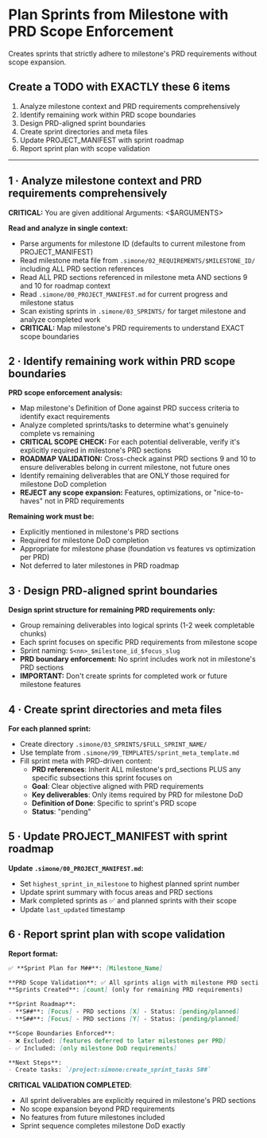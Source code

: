 # Plan Sprints from Milestone with PRD Scope Enforcement

Creates sprints that strictly adhere to milestone's PRD requirements without scope expansion.

## Create a TODO with EXACTLY these 6 items

1. Analyze milestone context and PRD requirements comprehensively
2. Identify remaining work within PRD scope boundaries
3. Design PRD-aligned sprint boundaries
4. Create sprint directories and meta files
5. Update PROJECT_MANIFEST with sprint roadmap
6. Report sprint plan with scope validation

---

## 1 · Analyze milestone context and PRD requirements comprehensively

**CRITICAL:** You are given additional Arguments: <$ARGUMENTS>

**Read and analyze in single context:**

- Parse arguments for milestone ID (defaults to current milestone from PROJECT_MANIFEST)
- Read milestone meta file from `.simone/02_REQUIREMENTS/$MILESTONE_ID/` including ALL PRD section references
- Read ALL PRD sections referenced in milestone meta AND sections 9 and 10 for roadmap context
- Read `.simone/00_PROJECT_MANIFEST.md` for current progress and milestone status
- Scan existing sprints in `.simone/03_SPRINTS/` for target milestone and analyze completed work
- **CRITICAL:** Map milestone's PRD requirements to understand EXACT scope boundaries

## 2 · Identify remaining work within PRD scope boundaries

**PRD scope enforcement analysis:**

- Map milestone's Definition of Done against PRD success criteria to identify exact requirements
- Analyze completed sprints/tasks to determine what's genuinely complete vs remaining
- **CRITICAL SCOPE CHECK:** For each potential deliverable, verify it's explicitly required in milestone's PRD sections
- **ROADMAP VALIDATION:** Cross-check against PRD sections 9 and 10 to ensure deliverables belong in current milestone, not future ones
- Identify remaining deliverables that are ONLY those required for milestone DoD completion
- **REJECT any scope expansion:** Features, optimizations, or "nice-to-haves" not in PRD requirements

**Remaining work must be:**
- Explicitly mentioned in milestone's PRD sections
- Required for milestone DoD completion
- Appropriate for milestone phase (foundation vs features vs optimization per PRD)
- Not deferred to later milestones in PRD roadmap

## 3 · Design PRD-aligned sprint boundaries

**Design sprint structure for remaining PRD requirements only:**

- Group remaining deliverables into logical sprints (1-2 week completable chunks)
- Each sprint focuses on specific PRD requirements from milestone scope
- Sprint naming: `S<nn>_$milestone_id_$focus_slug`
- **PRD boundary enforcement:** No sprint includes work not in milestone's PRD sections
- **IMPORTANT:** Don't create sprints for completed work or future milestone features

## 4 · Create sprint directories and meta files

**For each planned sprint:**

- Create directory `.simone/03_SPRINTS/$FULL_SPRINT_NAME/`
- Use template from `.simone/99_TEMPLATES/sprint_meta_template.md`
- Fill sprint meta with PRD-driven content:
  - **PRD references**: Inherit ALL milestone's prd_sections PLUS any specific subsections this sprint focuses on
  - **Goal**: Clear objective aligned with PRD requirements
  - **Key deliverables**: Only items required by PRD for milestone DoD
  - **Definition of Done**: Specific to sprint's PRD scope
  - **Status**: "pending"

## 5 · Update PROJECT_MANIFEST with sprint roadmap

**Update `.simone/00_PROJECT_MANIFEST.md`:**

- Set `highest_sprint_in_milestone` to highest planned sprint number
- Update sprint summary with focus areas and PRD sections
- Mark completed sprints as ✅ and planned sprints with their scope
- Update `last_updated` timestamp

## 6 · Report sprint plan with scope validation

**Report format:**

```markdown
✅ **Sprint Plan for M##**: [Milestone_Name]

**PRD Scope Validation**: ✅ All sprints align with milestone PRD sections [X, Y]
**Sprints Created**: [count] (only for remaining PRD requirements)

**Sprint Roadmap**:
- **S##**: [Focus] - PRD sections [X] - Status: [pending/planned]
- **S##**: [Focus] - PRD sections [Y] - Status: [pending/planned]

**Scope Boundaries Enforced**:
- ❌ Excluded: [features deferred to later milestones per PRD]
- ✅ Included: [only milestone DoD requirements]

**Next Steps**:
- Create tasks: `/project:simone:create_sprint_tasks S##`
```

**CRITICAL VALIDATION COMPLETED**:
- All sprint deliverables are explicitly required in milestone's PRD sections
- No scope expansion beyond PRD requirements
- No features from future milestones included
- Sprint sequence completes milestone DoD exactly
